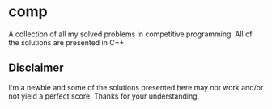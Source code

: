 # comp

A collection of all my solved problems in competitive programming. All of the solutions are presented in C++.

## Disclaimer

I'm a newbie and some of the solutions presented here may not work and/or not yield a perfect score. Thanks for your understanding.
